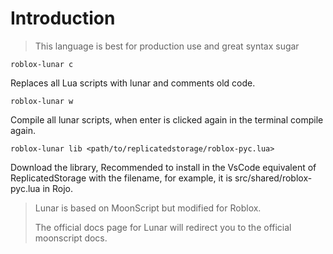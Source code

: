 # Introduction

> This language is best for production use and great syntax sugar

```
roblox-lunar c
```

Replaces all Lua scripts with lunar and comments old code.

```
roblox-lunar w
```

Compile all lunar scripts, when enter is clicked again in the terminal compile again.

```
roblox-lunar lib <path/to/replicatedstorage/roblox-pyc.lua>
```

Download the library, Recommended to install in the VsCode equivalent of ReplicatedStorage with the filename, for example, it is src/shared/roblox-pyc.lua in Rojo.



> Lunar is based on MoonScript but modified for Roblox.
>
> The official docs page for Lunar will redirect you to the official moonscript docs.
